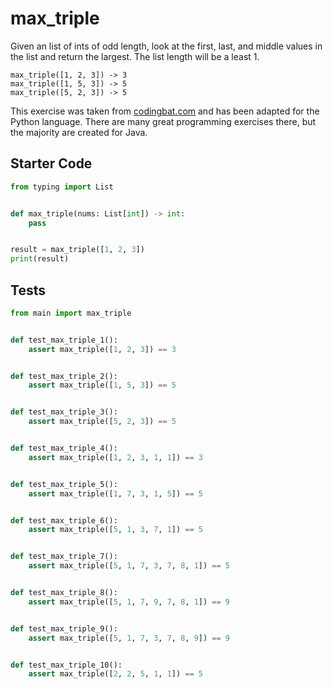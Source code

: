 # max_triple





Given an list of ints of odd length, look at the first, last, and middle values in the list and return the largest. The list length will be a least 1.

```
max_triple([1, 2, 3]) -> 3
max_triple([1, 5, 3]) -> 5
max_triple([5, 2, 3]) -> 5
```

This exercise was taken from [codingbat.com](https://codingbat.com/prob/p185176) and has been adapted for the Python language. There are many great programming exercises there, but the majority are created for Java.

## Starter Code
```python
from typing import List


def max_triple(nums: List[int]) -> int:
    pass


result = max_triple([1, 2, 3])
print(result)
```

## Tests
```python
from main import max_triple


def test_max_triple_1():
    assert max_triple([1, 2, 3]) == 3


def test_max_triple_2():
    assert max_triple([1, 5, 3]) == 5


def test_max_triple_3():
    assert max_triple([5, 2, 3]) == 5


def test_max_triple_4():
    assert max_triple([1, 2, 3, 1, 1]) == 3


def test_max_triple_5():
    assert max_triple([1, 7, 3, 1, 5]) == 5


def test_max_triple_6():
    assert max_triple([5, 1, 3, 7, 1]) == 5


def test_max_triple_7():
    assert max_triple([5, 1, 7, 3, 7, 8, 1]) == 5


def test_max_triple_8():
    assert max_triple([5, 1, 7, 9, 7, 8, 1]) == 9


def test_max_triple_9():
    assert max_triple([5, 1, 7, 3, 7, 8, 9]) == 9


def test_max_triple_10():
    assert max_triple([2, 2, 5, 1, 1]) == 5
```

